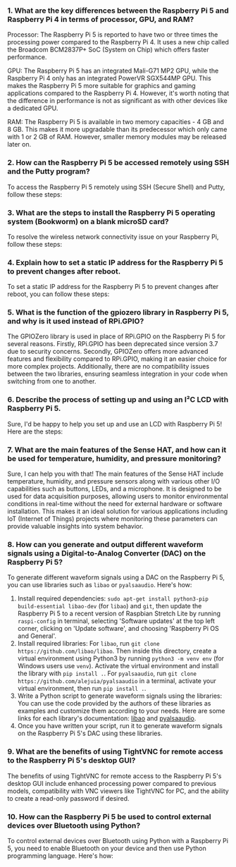 
### 1. What are the key differences between the Raspberry Pi 5 and Raspberry Pi 4 in terms of processor, GPU, and RAM?


Processor: The Raspberry Pi 5 is reported to have two or three times the processing power compared to the Raspberry Pi 4. It uses a new chip called the Broadcom BCM2837P+ SoC (System on Chip) which offers faster performance.

GPU: The Raspberry Pi 5 has an integrated Mali-G71 MP2 GPU, while the Raspberry Pi 4 only has an integrated PowerVR SGX544MP GPU. This makes the Raspberry Pi 5 more suitable for graphics and gaming applications compared to the Raspberry Pi 4. However, it's worth noting that the difference in performance is not as significant as with other devices like a dedicated GPU.

RAM: The Raspberry Pi 5 is available in two memory capacities - 4 GB and 8 GB. This makes it more upgradable than its predecessor which only came with 1 or 2 GB of RAM. However, smaller memory modules may be released later on.


### 2. How can the Raspberry Pi 5 be accessed remotely using SSH and the Putty program?


To access the Raspberry Pi 5 remotely using SSH (Secure Shell) and Putty, follow these steps:


### 3. What are the steps to install the Raspberry Pi 5 operating system (Bookworm) on a blank microSD card?


To resolve the wireless network connectivity issue on your Raspberry Pi, follow these steps:


### 4. Explain how to set a static IP address for the Raspberry Pi 5 to prevent changes after reboot.


To set a static IP address for the Raspberry Pi 5 to prevent changes after reboot, you can follow these steps:


### 5. What is the function of the gpiozero library in Raspberry Pi 5, and why is it used instead of RPi.GPIO?


The GPIOZero library is used in place of RPi.GPIO on the Raspberry Pi 5 for several reasons. Firstly, RPi.GPIO has been deprecated since version 3.7 due to security concerns. Secondly, GPIOZero offers more advanced features and flexibility compared to RPi.GPIO, making it an easier choice for more complex projects. Additionally, there are no compatibility issues between the two libraries, ensuring seamless integration in your code when switching from one to another.


### 6. Describe the process of setting up and using an I²C LCD with Raspberry Pi 5.


Sure, I'd be happy to help you set up and use an LCD with Raspberry Pi 5! Here are the steps:


### 7. What are the main features of the Sense HAT, and how can it be used for temperature, humidity, and pressure monitoring?


Sure, I can help you with that! The main features of the Sense HAT include temperature, humidity, and pressure sensors along with various other I/O capabilities such as buttons, LEDs, and a microphone. It is designed to be used for data acquisition purposes, allowing users to monitor environmental conditions in real-time without the need for external hardware or software installation. This makes it an ideal solution for various applications including IoT (Internet of Things) projects where monitoring these parameters can provide valuable insights into system behavior.


### 8. How can you generate and output different waveform signals using a Digital-to-Analog Converter (DAC) on the Raspberry Pi 5?


To generate different waveform signals using a DAC on the Raspberry Pi 5, you can use libraries such as `libao` or `pyalsaaudio`. Here's how:
1. Install required dependencies: `sudo apt-get install python3-pip build-essential libao-dev` (for `libao`) and `git`, then update the Raspberry Pi 5 to a recent version of Raspbian Stretch Lite by running `raspi-config` in terminal, selecting 'Software updates' at the top left corner, clicking on 'Update software', and choosing 'Raspberry Pi OS and General'.
2. Install required libraries: For `libao`, run `git clone https://github.com/libao/libao`. Then inside this directory, create a virtual environment using Python3 by running `python3 -m venv env` (for Windows users use `venv`). Activate the virtual environment and install the library with `pip install .`. For `pyalsaaudio`, run `git clone https://github.com/alejuia/pyalsaaudio` in a terminal, activate your virtual environment, then run `pip install .`.
3. Write a Python script to generate waveform signals using the libraries: You can use the code provided by the authors of these libraries as examples and customize them according to your needs. Here are some links for each library's documentation: [libao](https://wiki.archlinux.org/index.php/LibAO_API) and [pyalsaaudio](https://github.com/alejuia/pyalsaaudio).
4. Once you have written your script, run it to generate waveform signals on the Raspberry Pi 5's DAC using these libraries.


### 9. What are the benefits of using TightVNC for remote access to the Raspberry Pi 5's desktop GUI?

The benefits of using TightVNC for remote access to the Raspberry Pi 5's desktop GUI include enhanced processing power compared to previous models, compatibility with VNC viewers like TightVNC for PC, and the ability to create a read-only password if desired.


### 10. How can the Raspberry Pi 5 be used to control external devices over Bluetooth using Python?

To control external devices over Bluetooth using Python with a Raspberry Pi 5, you need to enable Bluetooth on your device and then use Python programming language. Here's how:
